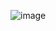 ![image](https://github.com/naveenmk404/Hacker_rank_problems_AI/assets/136416909/9e6b5d58-6e09-4c7b-a2a1-a677622f2385)
